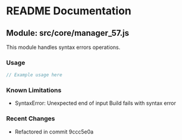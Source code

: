 # README Documentation

## Module: src/core/manager_57.js

This module handles syntax errors operations.

### Usage

```javascript
// Example usage here
```

### Known Limitations

- SyntaxError: Unexpected end of input Build fails with syntax error

### Recent Changes

- Refactored in commit 9ccc5e0a
